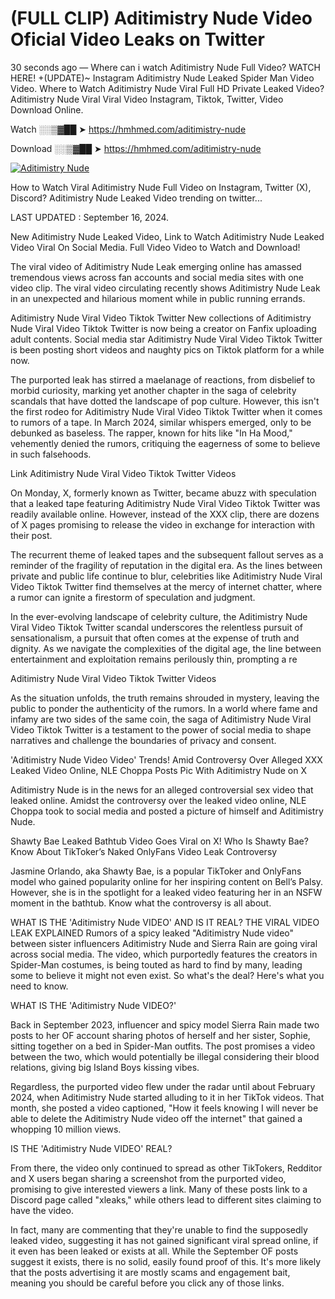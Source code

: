 # (FULL CLIP) Aditimistry Nude Video Oficial Video Leaks on Twitter

30 seconds ago — Where can i watch Aditimistry Nude Full Video? WATCH HERE! +(UPDATE)~ Instagram Aditimistry Nude Leaked Spider Man Video Video. Where to Watch Aditimistry Nude Viral Full HD Private Leaked Video? Aditimistry Nude Viral Viral Video Instagram, Tiktok, Twitter, Video Download Online.

Watch ░░▒▓██ ➤ https://hmhmed.com/aditimistry-nude

Download ░░▒▓██ ➤ https://hmhmed.com/aditimistry-nude

[![Aditimistry Nude](https://i.imgur.com/dJHk4Zq.gif)](https://hmhmed.com/aditimistry-nude)

How to Watch Viral Aditimistry Nude Full Video on Instagram, Twitter (X), Discord? Aditimistry Nude Leaked Video trending on twitter...

LAST UPDATED : September 16, 2024.

New Aditimistry Nude Leaked Video, Link to Watch Aditimistry Nude Leaked Video Viral On Social Media. Full Video Video to Watch and Download!

The viral video of Aditimistry Nude Leak emerging online has amassed tremendous views across fan accounts and social media sites with one video clip. The viral video circulating recently shows Aditimistry Nude Leak in an unexpected and hilarious moment while in public running errands.

Aditimistry Nude Viral Video Tiktok Twitter New collections of Aditimistry Nude Viral Video Tiktok Twitter is now being a creator on Fanfix uploading adult contents. Social media star Aditimistry Nude Viral Video Tiktok Twitter is been posting short videos and naughty pics on Tiktok platform for a while now.

The purported leak has stirred a maelanage of reactions, from disbelief to morbid curiosity, marking yet another chapter in the saga of celebrity scandals that have dotted the landscape of pop culture. However, this isn't the first rodeo for Aditimistry Nude Viral Video Tiktok Twitter when it comes to rumors of a tape. In March 2024, similar whispers emerged, only to be debunked as baseless. The rapper, known for hits like "In Ha Mood," vehemently denied the rumors, critiquing the eagerness of some to believe in such falsehoods.

Link Aditimistry Nude Viral Video Tiktok Twitter Videos

On Monday, X, formerly known as Twitter, became abuzz with speculation that a leaked tape featuring Aditimistry Nude Viral Video Tiktok Twitter was readily available online. However, instead of the XXX clip, there are dozens of X pages promising to release the video in exchange for interaction with their post.

The recurrent theme of leaked tapes and the subsequent fallout serves as a reminder of the fragility of reputation in the digital era. As the lines between private and public life continue to blur, celebrities like Aditimistry Nude Viral Video Tiktok Twitter find themselves at the mercy of internet chatter, where a rumor can ignite a firestorm of speculation and judgment.

In the ever-evolving landscape of celebrity culture, the Aditimistry Nude Viral Video Tiktok Twitter scandal underscores the relentless pursuit of sensationalism, a pursuit that often comes at the expense of truth and dignity. As we navigate the complexities of the digital age, the line between entertainment and exploitation remains perilously thin, prompting a re

Aditimistry Nude Viral Video Tiktok Twitter Videos

As the situation unfolds, the truth remains shrouded in mystery, leaving the public to ponder the authenticity of the rumors. In a world where fame and infamy are two sides of the same coin, the saga of Aditimistry Nude Viral Video Tiktok Twitter is a testament to the power of social media to shape narratives and challenge the boundaries of privacy and consent.

'Aditimistry Nude Video Video' Trends! Amid Controversy Over Alleged XXX Leaked Video Online, NLE Choppa Posts Pic With Aditimistry Nude on X

Aditimistry Nude is in the news for an alleged controversial sex video that leaked online. Amidst the controversy over the leaked video online, NLE Choppa took to social media and posted a picture of himself and Aditimistry Nude.

Shawty Bae Leaked Bathtub Video Goes Viral on X! Who Is Shawty Bae? Know About TikToker’s Naked OnlyFans Video Leak Controversy

Jasmine Orlando, aka Shawty Bae, is a popular TikToker and OnlyFans model who gained popularity online for her inspiring content on Bell’s Palsy. However, she is in the spotlight for a leaked video featuring her in an NSFW moment in the bathtub. Know what the controversy is all about.

WHAT IS THE 'Aditimistry Nude VIDEO' AND IS IT REAL? THE VIRAL VIDEO LEAK EXPLAINED Rumors of a spicy leaked "Aditimistry Nude video" between sister influencers Aditimistry Nude and Sierra Rain are going viral across social media. The video, which purportedly features the creators in Spider-Man costumes, is being touted as hard to find by many, leading some to believe it might not even exist. So what's the deal? Here's what you need to know.

WHAT IS THE 'Aditimistry Nude VIDEO?'

Back in September 2023, influencer and spicy model Sierra Rain made two posts to her OF account sharing photos of herself and her sister, Sophie, sitting together on a bed in Spider-Man outfits. The post promises a video between the two, which would potentially be illegal considering their blood relations, giving big Island Boys kissing vibes.

Regardless, the purported video flew under the radar until about February 2024, when Aditimistry Nude started alluding to it in her TikTok videos. That month, she posted a video captioned, "How it feels knowing I will never be able to delete the Aditimistry Nude video off the internet" that gained a whopping 10 million views.

IS THE 'Aditimistry Nude VIDEO' REAL?

From there, the video only continued to spread as other TikTokers, Redditor and X users began sharing a screenshot from the purported video, promising to give interested viewers a link. Many of these posts link to a Discord page called "xleaks," while others lead to different sites claiming to have the video.

In fact, many are commenting that they're unable to find the supposedly leaked video, suggesting it has not gained significant viral spread online, if it even has been leaked or exists at all. While the September OF posts suggest it exists, there is no solid, easily found proof of this. It's more likely that the posts advertising it are mostly scams and engagement bait, meaning you should be careful before you click any of those links.